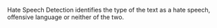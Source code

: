 Hate Speech Detection identifies the type of the text as a hate speech, offensive language or neither of the two.